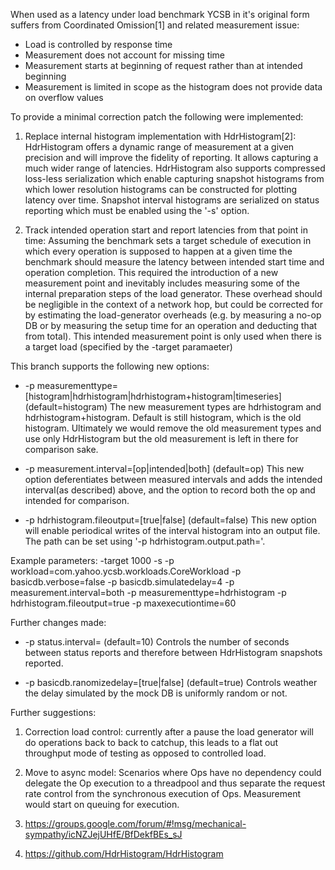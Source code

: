 When used as a latency under load benchmark YCSB in it's original form suffers from
Coordinated Omission[1] and related measurement issue:

* Load is controlled by response time
* Measurement does not account for missing time
* Measurement starts at beginning of request rather than at intended beginning
* Measurement is limited in scope as the histogram does not provide data on overflow values

To provide a minimal correction patch the following were implemented:

1. Replace internal histogram implementation with HdrHistogram[2]:
HdrHistogram offers a dynamic range of measurement at a given precision and will
improve the fidelity of reporting. It allows capturing a much wider range of latencies.
HdrHistogram also supports compressed loss-less serialization which enable capturing
snapshot histograms from which lower resolution histograms can be constructed for plotting
latency over time. Snapshot interval histograms are serialized on status reporting which
must be enabled using the '-s' option.
 
2. Track intended operation start and report latencies from that point in time:
Assuming the benchmark sets a target schedule of execution in which every operation
is supposed to happen at a given time the benchmark should measure the latency between
intended start time and operation completion.
This required the introduction of a new measurement point and inevitably
includes measuring some of the internal preparation steps of the load generator.
These overhead should be negligible in the context of a network hop, but could
be corrected for by estimating the load-generator overheads (e.g. by measuring a
no-op DB or by measuring the setup time for an operation and deducting that from total).
This intended measurement point is only used when there is a target load (specified by
the -target paramaeter)

This branch supports the following new options:

* -p measurementtype=[histogram|hdrhistogram|hdrhistogram+histogram|timeseries] (default=histogram)
The new measurement types are hdrhistogram and hdrhistogram+histogram. Default is still
histogram, which is the old histogram. Ultimately we would remove the old measurement types
and use only HdrHistogram but the old measurement is left in there for comparison sake.

* -p measurement.interval=[op|intended|both] (default=op)
This new option deferentiates between measured intervals and adds the intended interval(as described)
above, and the option to record both the op and intended for comparison.

* -p hdrhistogram.fileoutput=[true|false] (default=false)
This new option will enable periodical writes of the interval histogram into an output file. The path can be set using '-p hdrhistogram.output.path=<PATH>'.

Example parameters:
-target 1000 -s -p workload=com.yahoo.ycsb.workloads.CoreWorkload -p basicdb.verbose=false -p basicdb.simulatedelay=4 -p measurement.interval=both -p measurementtype=hdrhistogram -p hdrhistogram.fileoutput=true -p maxexecutiontime=60

Further changes made:

* -p status.interval=<number of seconds> (default=10)
Controls the number of seconds between status reports and therefore between HdrHistogram snapshots reported.

* -p basicdb.ranomizedelay=[true|false] (default=true)
Controls weather the delay simulated by the mock DB is uniformly random or not.

Further suggestions:

1. Correction load control: currently after a pause the load generator will do
operations back to back to catchup, this leads to a flat out throughput mode
of testing as opposed to controlled load.

2. Move to async model: Scenarios where Ops have no dependency could delegate the
Op execution to a threadpool and thus separate the request rate control from the
synchronous execution of Ops. Measurement would start on queuing for execution.

1. https://groups.google.com/forum/#!msg/mechanical-sympathy/icNZJejUHfE/BfDekfBEs_sJ
2. https://github.com/HdrHistogram/HdrHistogram